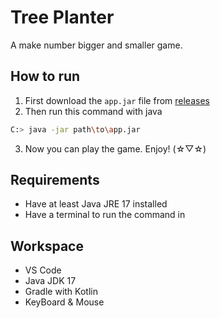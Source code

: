 # Tree Planter

A make number bigger and smaller game.

## How to run

1. First download the `app.jar` file from [releases](https://github.com/101zh/TreePlanter/releases)
2. Then run this command with java

```bash
C:> java -jar path\to\app.jar
```

3. Now you can play the game. Enjoy! (☆▽☆)

## Requirements

- Have at least Java JRE 17 installed
- Have a terminal to run the command in

## Workspace

- VS Code
- Java JDK 17
- Gradle with Kotlin
- KeyBoard & Mouse
